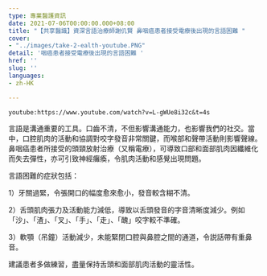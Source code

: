 ```yaml
---
type: 專業醫護資訊
date: 2021-07-06T00:00:00.000+08:00
title: "【共享醫識】資深言語治療師謝仉賢 鼻咽癌患者接受電療後出現的言語困難 "
cover:
- "../images/take-2-ealth-youtube.PNG"
detail: '咽癌患者接受電療後出現的言語困難 '
href: ''
slug: ''
languages:
- zh-HK

---
```

`youtube:https://www.youtube.com/watch?v=L-gWUe8i32c&t=4s`

言語是溝通重要的工具。口齒不清，不但影響溝通能力，也影響我們的社交。當中，口腔肌肉的活動和協調對咬字發音非常關鍵，而喉部和聲帶活動則影響聲線。鼻咽癌患者所接受的頭頸放射治療（又稱電療），可導致口部和面部肌肉因纖維化而失去彈性，亦可引致神經癱瘓，令肌肉活動和感覺出現問題。

言語困難的症狀包括：

1）牙關過緊，令張開口的幅度愈來愈小，發音較含糊不清。

2）舌頭肌肉張力及活動能力減低，導致以舌頭發音的字音清晰度減少。例如「沙」、「渣」、「叉」、「手」、「走」、「醜」咬字較不準確。

3）軟顎（吊鐘）活動減少，未能緊閉口腔與鼻腔之間的通道，令説話帶有重鼻音。

建議患者多做練習，盡量保持舌頭和面部肌肉活動的靈活性。